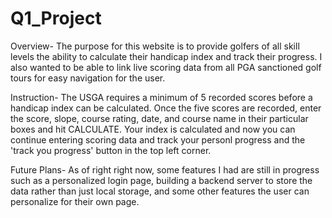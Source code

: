 # Q1_Project
Overview-
	The purpose for this website is to provide golfers of all skill levels the ability to calculate their handicap index and track their progress. I also wanted to be able to link live scoring data from all PGA sanctioned golf tours for easy navigation for the user.

Instruction-
	The USGA requires a minimum of 5 recorded scores before a handicap index can be calculated. Once the five scores are recorded, enter the score, slope, course rating, date, and course name in their particular boxes and hit CALCULATE. Your index is calculated and now you can continue entering scoring data and track your personl progress and the 'track you progress' button in the top left corner. 

Future Plans-
	As of right right now, some features I had are still in progress such as a personalized login page, building a backend server to store the data rather than just local storage, and some other features the user can personalize for their own page. 

